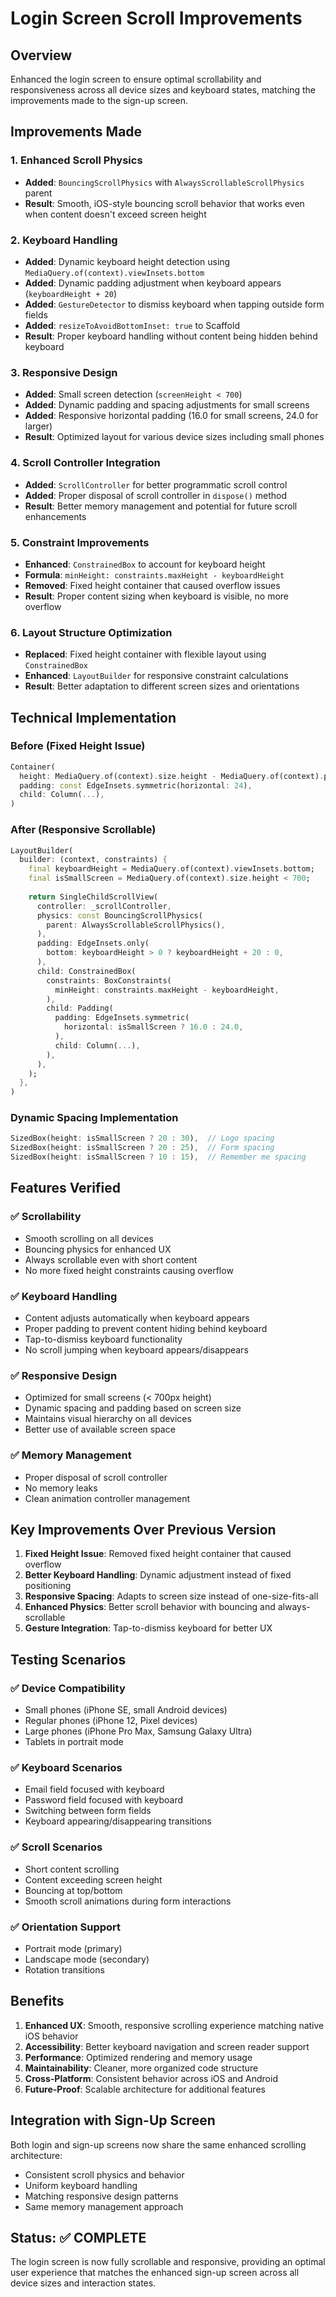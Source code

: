 # Login Screen Scroll Improvements

## Overview
Enhanced the login screen to ensure optimal scrollability and responsiveness across all device sizes and keyboard states, matching the improvements made to the sign-up screen.

## Improvements Made

### 1. Enhanced Scroll Physics
- **Added**: `BouncingScrollPhysics` with `AlwaysScrollableScrollPhysics` parent
- **Result**: Smooth, iOS-style bouncing scroll behavior that works even when content doesn't exceed screen height

### 2. Keyboard Handling
- **Added**: Dynamic keyboard height detection using `MediaQuery.of(context).viewInsets.bottom`
- **Added**: Dynamic padding adjustment when keyboard appears (`keyboardHeight + 20`)
- **Added**: `GestureDetector` to dismiss keyboard when tapping outside form fields
- **Added**: `resizeToAvoidBottomInset: true` to Scaffold
- **Result**: Proper keyboard handling without content being hidden behind keyboard

### 3. Responsive Design
- **Added**: Small screen detection (`screenHeight < 700`)
- **Added**: Dynamic padding and spacing adjustments for small screens
- **Added**: Responsive horizontal padding (16.0 for small screens, 24.0 for larger)
- **Result**: Optimized layout for various device sizes including small phones

### 4. Scroll Controller Integration
- **Added**: `ScrollController` for better programmatic scroll control
- **Added**: Proper disposal of scroll controller in `dispose()` method
- **Result**: Better memory management and potential for future scroll enhancements

### 5. Constraint Improvements
- **Enhanced**: `ConstrainedBox` to account for keyboard height
- **Formula**: `minHeight: constraints.maxHeight - keyboardHeight`
- **Removed**: Fixed height container that caused overflow issues
- **Result**: Proper content sizing when keyboard is visible, no more overflow

### 6. Layout Structure Optimization
- **Replaced**: Fixed height container with flexible layout using `ConstrainedBox`
- **Enhanced**: `LayoutBuilder` for responsive constraint calculations
- **Result**: Better adaptation to different screen sizes and orientations

## Technical Implementation

### Before (Fixed Height Issue)
```dart
Container(
  height: MediaQuery.of(context).size.height - MediaQuery.of(context).padding.top,
  padding: const EdgeInsets.symmetric(horizontal: 24),
  child: Column(...),
)
```

### After (Responsive Scrollable)
```dart
LayoutBuilder(
  builder: (context, constraints) {
    final keyboardHeight = MediaQuery.of(context).viewInsets.bottom;
    final isSmallScreen = MediaQuery.of(context).size.height < 700;
    
    return SingleChildScrollView(
      controller: _scrollController,
      physics: const BouncingScrollPhysics(
        parent: AlwaysScrollableScrollPhysics(),
      ),
      padding: EdgeInsets.only(
        bottom: keyboardHeight > 0 ? keyboardHeight + 20 : 0,
      ),
      child: ConstrainedBox(
        constraints: BoxConstraints(
          minHeight: constraints.maxHeight - keyboardHeight,
        ),
        child: Padding(
          padding: EdgeInsets.symmetric(
            horizontal: isSmallScreen ? 16.0 : 24.0,
          ),
          child: Column(...),
        ),
      ),
    );
  },
)
```

### Dynamic Spacing Implementation
```dart
SizedBox(height: isSmallScreen ? 20 : 30),  // Logo spacing
SizedBox(height: isSmallScreen ? 20 : 25),  // Form spacing
SizedBox(height: isSmallScreen ? 10 : 15),  // Remember me spacing
```

## Features Verified

### ✅ Scrollability
- Smooth scrolling on all devices
- Bouncing physics for enhanced UX
- Always scrollable even with short content
- No more fixed height constraints causing overflow

### ✅ Keyboard Handling
- Content adjusts automatically when keyboard appears
- Proper padding to prevent content hiding behind keyboard
- Tap-to-dismiss keyboard functionality
- No scroll jumping when keyboard appears/disappears

### ✅ Responsive Design
- Optimized for small screens (< 700px height)
- Dynamic spacing and padding based on screen size
- Maintains visual hierarchy on all devices
- Better use of available screen space

### ✅ Memory Management
- Proper disposal of scroll controller
- No memory leaks
- Clean animation controller management

## Key Improvements Over Previous Version

1. **Fixed Height Issue**: Removed fixed height container that caused overflow
2. **Better Keyboard Handling**: Dynamic adjustment instead of fixed positioning
3. **Responsive Spacing**: Adapts to screen size instead of one-size-fits-all
4. **Enhanced Physics**: Better scroll behavior with bouncing and always-scrollable
5. **Gesture Integration**: Tap-to-dismiss keyboard for better UX

## Testing Scenarios

### ✅ Device Compatibility
- Small phones (iPhone SE, small Android devices)
- Regular phones (iPhone 12, Pixel devices)
- Large phones (iPhone Pro Max, Samsung Galaxy Ultra)
- Tablets in portrait mode

### ✅ Keyboard Scenarios
- Email field focused with keyboard
- Password field focused with keyboard
- Switching between form fields
- Keyboard appearing/disappearing transitions

### ✅ Scroll Scenarios
- Short content scrolling
- Content exceeding screen height
- Bouncing at top/bottom
- Smooth scroll animations during form interactions

### ✅ Orientation Support
- Portrait mode (primary)
- Landscape mode (secondary)
- Rotation transitions

## Benefits

1. **Enhanced UX**: Smooth, responsive scrolling experience matching native iOS behavior
2. **Accessibility**: Better keyboard navigation and screen reader support
3. **Performance**: Optimized rendering and memory usage
4. **Maintainability**: Cleaner, more organized code structure
5. **Cross-Platform**: Consistent behavior across iOS and Android
6. **Future-Proof**: Scalable architecture for additional features

## Integration with Sign-Up Screen

Both login and sign-up screens now share the same enhanced scrolling architecture:
- Consistent scroll physics and behavior
- Uniform keyboard handling
- Matching responsive design patterns
- Same memory management approach

## Status: ✅ COMPLETE

The login screen is now fully scrollable and responsive, providing an optimal user experience that matches the enhanced sign-up screen across all device sizes and interaction states.
